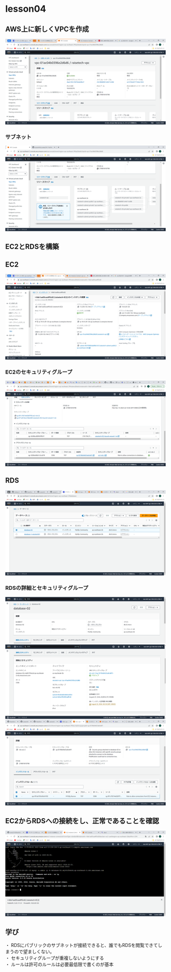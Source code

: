 # lesson04

## AWS上に新しくVPCを作成
![newVPC](img/lesson04-vpc.png)

### サブネット
![VPCsubnet](img/lesson04-vpc-subnet.png)

## EC2とRDSを構築

## EC2
![newEC2](img/lesson04-ec2.png)

### EC2のセキュリティグループ
![EC2-security](img/lesson04-ec2-security.png)

## RDS
![newRDS](img/lesson04-newRDS.png)
### RDSの詳細とセキュリティグループ
![RDS-detail-01](img/lesson04-rds-detail01.png)
![RDS-detail-02](img/lesson04-rds-detail02.png)
![RDS-security](img/lesson04-rds-security.png)

## EC2からRDSへの接続をし、正常であることを確認
![EC2 connect to RDS](img/lesson04-ec2-rds-connect.png)

## 学び
・ RDSにパブリックのサブネットが接続できると、誰でもRDSを閲覧できてしまうので望ましくない。
<br>・ セキュリティグループが重複しないようにする
<br>・ ルールは許可のルールは必要最低限で書くのが基本
